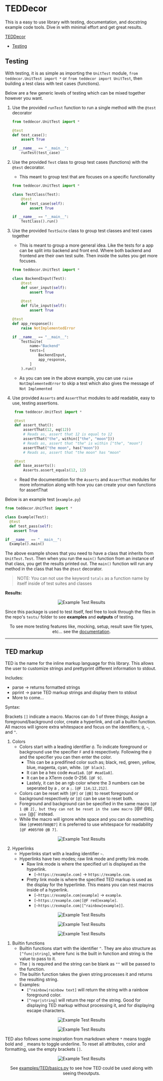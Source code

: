 # TEDDecor
This is a easy to use library with testing, documentation, and docstring example code tools. Dive in with minimal effort and get great results. 


[TEDDecor](#teddecor)
  - [Testing](#testing)

## Testing

With testing, it is as simple as importing the `UnitTest` module, `from teddecor.UnitTest import *` or `from teddecor import UnitTest`, then building a test class with test cases (functions).

Below are a few generic levels of testing which can be mixed together however you want.

1. Use the provided `runTest` function to run a single method with the `@test` decorator
    ```python
    from teddecor.UnitTest import *
    
    @test
    def test_case():
        assert True

    if __name__ == "__main__":
        runTest(test_case)
    ```

2. Use the provided `Test` class to group test cases (functions) with the `@test` decorator.
   * This meant to group test that are focuses on a specific functionality
    ```python
    from teddecor.UnitTest import *
    
    class TestClass(Test):
        @test
        def test_case(self):
            assert True

    if __name__ == "__main__":
        TestClass().run()
    ```

3. Use the provided `TestSuite` class to group test classes and test cases together
   * This is meant to group a more general idea. Like the tests for a app can be split into backend and front end. Where both backend and frontend are their own test suite. Then inside the suites you get more focuses.
    ```python
    from teddecor.UnitTest import *
    
    class BackendInput(Test):
        @test
        def user_input(self):
            assert True
        
        @test
        def file_input(self):
            assert True

    @test
    def app_response():
        raise NotImplementedError

    if __name__ == "__main__":
        TestSuite(
            name="Backend"
            tests=[
                BackendInput,
                app_response,
            ]
        ).run()
    ```

   *  As you can see in the above example, you can use `raise NotImplementedError` to skip a test which also gives the message of `Not Implemented`

4. Use provided `Asserts` and `AssertThat` modules to add readable, easy to use, testing assertions.
   ```python
    from teddecor.UnitTest import *

    @test
    def assert_that():
        assertThat(12, eq(12))
        # Reads as, assert that 12 is equal to 12
        assertThat("the", within(["the", "moon"]))
        # Reads as, assert that "the" is within ["the", "moon"]
        assertThat("the moon", has("moon"))
        # Reads as, assert that "the moon" has "moon"

    @test
    def base_asserts():
        Asserts.assert_equals(12, 12)
   ```
   * Read the documentation for the `Asserts` and `AssertThat` modules for more information along with how you can create your own functions for assertThat
   
Below is an example test (`example.py`)

```python
from teddecor.UnitTest import *

class Example(Test):
  @test
  def test_pass(self):
    assert True

if __name__ == "__main__":
  Example().main()
```

The above example shows that you need to have a class that inherits from `UnitTest.Test`. Then when you run the `main()` function from an instance of that class,
you get the results printed out. The `main()` function will run any method in the class that has the `@test` decorator.

> NOTE:
> You can not use the keyword `totals` as a function name by itself inside of test suites and classes

**Results:**

<p align="center">
  <img src="images/example_test.png" alt="Example Test Results">
</p>

Since this package is used to test itself, feel free to look through the files in the repo's `tests/` folder to see **examples** and **outputs** of testing.

<p align="center" style="bold">
  To see more testing features like, mocking, setup, result save file types, etc... see the <a href="https://tired-fox.github.io/TEDDecor/teddecor.html" title="Docs" target="_blank">documentation</a>.
<p>

___

## TED markup

TED is the name for the inline markup language for this library. This allows the user to customize strings and prettyprint different information to stdout.

Includes:

* parse -> returns formatted strings
* pprint -> parse TED markup strings and display them to stdout
* More to come...

Syntax:

Brackets `[]` indicate a macro. Macros can do 1 of three things; Assign a foreground/background color,
create a hyperlink, and call a builtin function. All macros will ignore extra whitespace and focus on the identifiers; `@`, `~`, and `^`.

1. Colors
    * Colors start with a leading identifier `@`. To indicate foreground or background use the specifier `F` and `B` respectively.
    Following the `@` and the specifier you can then enter the color. 
        * This can be a predifined color such as; black, red, green, yellow, blue, magenta, cyan, white. `[@F black]`.
        * It can be a hex code `#ead1a8`. `[@F #ead1a8]`.
        * It can be a XTerm code 0-256. `[@F 9]`.
        * Lastely, it can be an rgb color where the 3 numbers can be seperated by a `,` or a `;`. `[@F 114;12,212]`.
    * Colors can be reset with `[@F]` or `[@B]` to reset foreground or background respectively or `[@]` can be use to reset both.
    * Foreground and background can be specified in the same macro `[@F 1 @B 2], but they can not be reset in the same macro `[@F @B]`, use `[@]` instead.
    * While the macro will ignore white space and you can do something like `[@F#005f00@B7]` it is preferred to use whitespace for readability `[@F #005f00 @B 7]`.
  
<p align="center">
  <img src="images/TED_example_0.png" alt="Example Test Results">
</p>


2. Hyperlinks
    * Hyperlinks start with a leading identifier `~`.
    * Hyperlinks have two modes; raw link mode and pretty link mode.
        * Raw link mode is where the specified url is displayed as the hyperlink. 
            * `[~https://example.com]` -> `https://example.com`.
        * Pretty link mode is where the specified TED markup is used as the display for the hyperlinke. This means you can nest macros inside of a hyperlink.
            * `[~https://example.com|example]` -> `example`.
            * `[~https://example.com|[@F red]example]`.
            * `[~https://exmaple.com|[^rainbow|example]]`.
<p align="center">
  <img src="images/TED_example_1.png" alt="Example Test Results">
</p>
<p align="center">
  <img src="images/TED_example_2.png" alt="Example Test Results">
</p>
<p align="center">
  <img src="images/TED_example_3.png" alt="Example Test Results">
</p>


1. Builtin functions
    * Builtin functions start with the identifier `^`. They are also structure as `[^func|string]`, where func is the built in function and string is the value to pass to it.
    * The `|` is required and the string can be blank as `""` will be passed to the function.
    * The builtin function takes the given string processes it and returns the resulting string.
    * Examples:
        * `[^rainbow|rainbow text]` will return the string with a rainbow foreground color.
        * `[^repr|string]` will return the repr of the string. Good for displaying TED markup without processing it, and for displaying escape characters.
<p align="center">
  <img src="images/TED_example_4.png" alt="Example Test Results">
</p>
<p align="center">
  <img src="images/TED_example_5.png" alt="Example Test Results">
</p>

TED also follows some inspiration from markdown where `*` means toggle bold and `_` means to toggle underline.
To reset all attributes, color and formatting, use the empty brackets `[]`.

<p align="center">
  <img src="images/TED_example_6.png" alt="Example Test Results">
</p>

<p align="center" style="bold">
  See <a href="./examples/TED/" title="Docs" target="_blank">examples/TED/basics.py</a> to see how TED could be used along with seeing theoutputs.
<p>
